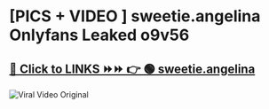 
 # [PICS + VIDEO ] sweetie.angelina Onlyfans Leaked o9v56

## <h2><a href="https://clipsfans.com/sweetie.angelina&ref=git">🔗 Click to LINKS ⏩⏩ 👉 🟢 sweetie.angelina </a></h2>

<a href="https://clipsfans.com/sweetie.angelina&ref=git" rel="nofollow" data-target="animated-image.originalLink"><img src="https://i.ibb.co.com/xMMVF88/686577567.gif" alt="Viral Video Original" style="max-width: 100%; display: inline-block;" data-target="animated-image.originalImage"></a>

